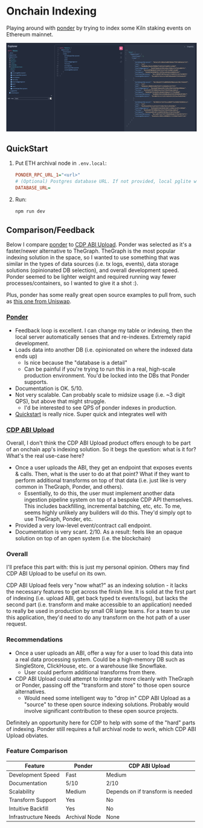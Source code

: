 # Onchain Indexing

Playing around with [ponder](https://github.com/ponder-sh/ponder) by trying to index some Kiln staking events on Ethereum mainnet.

![It Works!](./docs/working.png)

## QuickStart

1. Put ETH archival node in `.env.local`:

    ```ini
    PONDER_RPC_URL_1="<url>"
    # (Optional) Postgres database URL. If not provided, local pglite will be used
    DATABASE_URL=
    ```

2. Run:

    ```bash
    npm run dev
    ```

## Comparison/Feedback

Below I compare [ponder](https://github.com/ponder-sh/ponder) to [CDP ABI Upload](https://docs.cdp.coinbase.com/onchain-data/docs/smart-contract-events/overview). Ponder was selected as it's a faster/newer alternative to TheGraph. TheGraph is the most popular indexing solution in the space, so I wanted to use something that was similar in the types of data sources (i.e. tx logs, events), data storage solutions (opinionated DB selection), and overall development speed. Ponder seemed to be lighter weight and required running way fewer processes/containers, so I wanted to give it a shot :).

Plus, ponder has some really great open source examples to pull from, such as [this one from Uniswap](https://github.com/Uniswap/the-compact-indexer).

### [Ponder](https://github.com/ponder-sh/ponder)

* Feedback loop is excellent. I can change my table or indexing, then the local server automatically senses that and re-indexes. Extremely rapid development.
* Loads data into another DB (i.e. opinionated on where the indexed data ends up)
  * Is nice because the "database is a detail"
  * Can be painful if you're trying to run this in a real, high-scale production environment. You'd be locked into the DBs that Ponder supports.
* Documentation is OK. 5/10.
* Not very scalable. Can probably scale to midsize usage (i.e. ~3 digit QPS), but above that might struggle.
  * I'd be interested to see QPS of ponder indexes in production.
* [Quickstart](https://ponder.sh/docs/getting-started/new-project) is really nice. Super quick and integrates well with

### [CDP ABI Upload](https://docs.cdp.coinbase.com/onchain-data/docs/smart-contract-events/overview)

Overall, I don't think the CDP ABI Upload product offers enough to be part of an onchain app's indexing solution. So it begs the question: what is it for? What's the real use-case here?

* Once a user uploads the ABI, they get an endpoint that exposes events & calls. Then, what is the user to do at that point? What if they want to perform additional transforms on top of that data (i.e. just like is very common in TheGraph, Ponder, and others).
  * Essentially, to do this, the user must implement another data ingestion pipeline system on top of a bespoke CDP API themselves. This includes backfilling, incremental batching, etc, etc. To me, seems highly unlikely any builders will do this. They'd simply opt to use TheGraph, Ponder, etc.
* Provided a very low-level event/contract call endpoint.
* Documentation is very scant. 2/10. As a result: feels like an opaque solution on top of an open system (i.e. the blockchain)

### Overall

I'll preface this part with: this is just my personal opinion. Others may find CDP ABI Upload to be useful on its own.

CDP ABI Upload feels very "now what?" as an indexing solution - it lacks the necessary features to get across the finish line. It is solid at the first part of indexing (i.e. upload ABI, get back typed tx events/logs), but lacks the second part (i.e. transform and make accessible to an application) needed to really be used in production by small OR large teams. For a team to use this application, they'd need to do any transform on the hot path of a user request.

### Recommendations

* Once a user uploads an ABI, offer a way for a user to load this data into a real data processing system. Could be a high-memory DB such as SingleStore, ClickHouse, etc. or a warehouse like Snowflake.
  * User could perform additional transforms from there.
* CDP ABI Upload could attempt to integrate more cleanly with TheGraph or Ponder, passing off the "transform and store" to those open source alternatives.
  * Would need some intelligent way to "drop in" CDP ABI Upload as a "source" to these open source indexing solutions. Probably would involve significant contribution to these open source projects.

Definitely an opportunity here for CDP to help with some of the "hard" parts of indexing. Ponder still requires a full archival node to work, which CDP ABI Upload obviates.

### Feature Comparison

| Feature | Ponder | CDP ABI Upload |
|---------|---------|----------------|
| Development Speed | Fast | Medium |
| Documentation | 5/10 | 2/10 |
| Scalability | Medium | Depends on if transform is needed |
| Transform Support | Yes | No |
| Intuitive Backfill | Yes | No |
| Infrastructure Needs | Archival Node | None |
